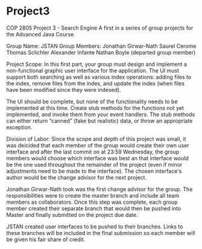 # Project3
COP 2805 Project 3 - Search Engine
A first in a series of group projects for the Advanced Java Course

Group Name: JSTAN
Group Members:
  Jonathan Girwar-Nath
  Saurel Cerome
  Thomas Sclichler
  Alexander Infante
  Nathan Boyle (departed group member)

Project Scope: 
 In this first part, your group must design and implement a non-functional graphic user interface for the application.  The UI must support both searching as well as various index operations: adding files to the index, remove files from the index, and update the index (when files have been modified since they were indexed).

The UI should be complete, but none of the functionality needs to be implemented at this time.  Create stub methods for the functions not yet implemented, and invoke them from your event handlers.  The stub methods can either return “canned” (fake but realistic) data, or throw an appropriate exception. 

Division of Labor:
Since the scope and depth of this project was small, it was deicided that each member of the group would create their own user interface and after the last commit on at 23:59 Wednesday, the group members would choose which interface was best an that interface would be the one used throughout the remainder of the project (even if minor adjustments need to be made to the interface).  The chosen interface's author  would be the change advisor for the next project.

Jonathan Girwar-Nath took was the first change advisor for the group. The responsibilities were to create the master branch and include all team members as collaborators. Once this step was complete, each group member created their separate branch that would then be pushed into Master and finally submitted on the project due date.

JSTAN created user interfaces to be pushed to their branches. Links to these branches will be included in the final submission so each member will be given his fair share of credit. 
